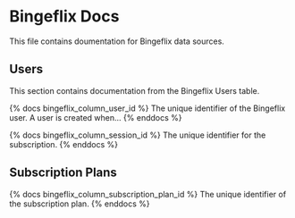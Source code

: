 # Bingeflix Docs
This file contains doumentation for Bingeflix data sources.

## Users
This section contains documentation from the Bingeflix Users table.

{% docs bingeflix_column_user_id %}
The unique identifier of the Bingeflix user. A user is created when...
{% enddocs %}

{% docs bingeflix_column_session_id %}
The unique identifier for the subscription.
{% enddocs %}

## Subscription Plans

{% docs bingeflix_column_subscription_plan_id %}
The unique identifier of the subscription plan.
{% enddocs %}
